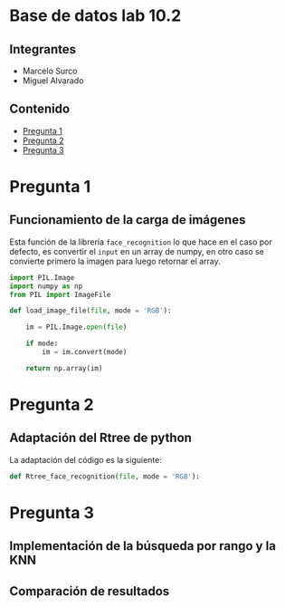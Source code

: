 # Base de datos lab 10.2
## Integrantes
* Marcelo Surco
* Miguel Alvarado

## Contenido
* [Pregunta 1](#pregunta-1)
* [Pregunta 2](#pregunta-2)
* [Pregunta 3](#pregunta-3)

# Pregunta 1
## Funcionamiento de la carga de imágenes
Esta función de la librería `face_recognition` lo que hace en el caso por defecto, es convertir el `input` en un array de numpy, en otro caso se convierte primero la imagen para luego retornar el array.

```python
import PIL.Image
import numpy as np
from PIL import ImageFile

def load_image_file(file, mode = 'RGB'):

    im = PIL.Image.open(file)

    if mode:
        im = im.convert(mode)

    return np.array(im)
```
# Pregunta 2
## Adaptación del Rtree de python
La adaptación del código es la siguiente:
```python
def Rtree_face_recognition(file, mode = 'RGB'):
```

# Pregunta 3
## Implementación de la búsqueda por rango y la KNN

## Comparación de resultados
